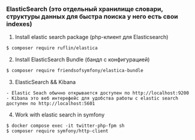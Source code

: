 ### ElasticSearch (это отдельный хранилище словари, структуры данных для быстра поиска у него есть свои indexes)

1. Install elastic search package (php-клиент для Elasticsearch)
```bash
$ composer require ruflin/elastica  
```


2. Install ElasticSearch Bundle (бандл с конфигурацией)
```bash
$ composer require friendsofsymfony/elastica-bundle
```

3. ElasticSearch && Kibana 
```
- Elastic Seach обычно открывается доступен по http://localhost:9200
- Kibana это веб интерефейс для удобства работы с elastic search доступен по http://localhost:5601 
```

4. Work with elastic search in symfony  
```
$ docker compose exec -it twitter-php-fpm sh
$ composer require symfony/http-client
```
